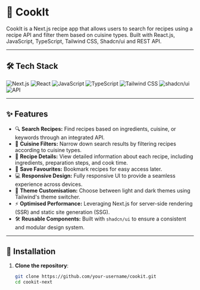 # 🍳 CookIt

CookIt is a Next.js recipe app that allows users to search for recipes using a recipe API and filter them based on cuisine types. Built with React.js, JavaScript, TypeScript, Tailwind CSS, Shadcn/ui and REST API. 

---

## 🛠️ Tech Stack

![Next.js](https://img.shields.io/badge/Next.js-000000?style=for-the-badge&logo=nextdotjs&logoColor=white)
![React](https://img.shields.io/badge/React-61DAFB?style=for-the-badge&logo=react&logoColor=black)
![JavaScript](https://img.shields.io/badge/JavaScript-F7DF1E?style=for-the-badge&logo=javascript&logoColor=black)
![TypeScript](https://img.shields.io/badge/TypeScript-3178C6?style=for-the-badge&logo=typescript&logoColor=white)
![Tailwind CSS](https://img.shields.io/badge/Tailwind%20CSS-06B6D4?style=for-the-badge&logo=tailwindcss&logoColor=white)
![shadcn/ui](https://img.shields.io/badge/shadcn%2Fui-6C63FF?style=for-the-badge&logo=design&logoColor=white)
![API](https://img.shields.io/badge/API-FF6F00?style=for-the-badge&logo=api&logoColor=white)

---

## ✨ Features

- 🔍 **Search Recipes:** Find recipes based on ingredients, cuisine, or keywords through an integrated API.
- 🍴 **Cuisine Filters:** Narrow down search results by filtering recipes according to cuisine types.
- 📃 **Recipe Details:** View detailed information about each recipe, including ingredients, preparation steps, and cook time.
- 📑 **Save Favourites:** Bookmark recipes for easy access later.
- 💻 **Responsive Design:** Fully responsive UI to provide a seamless experience across devices.
- 🎨 **Theme Customisation:** Choose between light and dark themes using Tailwind's theme switcher.
- ⚡ **Optimised Performance:** Leveraging Next.js for server-side rendering (SSR) and static site generation (SSG).
- 🛠️ **Reusable Components:** Built with `shadcn/ui` to ensure a consistent and modular design system.

---

## 🚀 Installation

1. **Clone the repository**:
   ```bash
   git clone https://github.com/your-username/cookit.git
   cd cookit-next

<!-- ## Deploy on Vercel

The easiest way to deploy your Next.js app is to use the [Vercel Platform](https://vercel.com/new?utm_medium=default-template&filter=next.js&utm_source=create-next-app&utm_campaign=create-next-app-readme) from the creators of Next.js.

Check out our [Next.js deployment documentation](https://nextjs.org/docs/app/building-your-application/deploying) for more details.


This is a [Next.js](https://nextjs.org) project bootstrapped with [`create-next-app`](https://nextjs.org/docs/app/api-reference/cli/create-next-app).

## Getting Started

First, run the development server:

```bash
npm run dev
# or
yarn dev
# or
pnpm dev
# or
bun dev
```

Open [http://localhost:3000](http://localhost:3000) with your browser to see the result.

You can start editing the page by modifying `app/page.tsx`. The page auto-updates as you edit the file.

This project uses [`next/font`](https://nextjs.org/docs/app/building-your-application/optimizing/fonts) to automatically optimize and load [Geist](https://vercel.com/font), a new font family for Vercel.

## Learn More

To learn more about Next.js, take a look at the following resources:

- [Next.js Documentation](https://nextjs.org/docs) - learn about Next.js features and API.
- [Learn Next.js](https://nextjs.org/learn) - an interactive Next.js tutorial.

You can check out [the Next.js GitHub repository](https://github.com/vercel/next.js) - your feedback and contributions are welcome!
 -->
